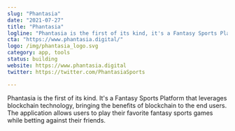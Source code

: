 ```yaml
---
slug: "Phantasia"
date: "2021-07-27"
title: "Phantasia"
logline: "Phantasia is the first of its kind, it's a Fantasy Sports Platform that leverages blockchain technology, bringing the benefits of blockchain to the end users. The application allows users to play their favorite fantasy sports games while betting against their friends."
cta: "https://www.phantasia.digital/"
logo: /img/phantasia_logo.svg
category: app, tools
status: building
website: https://www.phantasia.digital
twitter: https://twitter.com/PhantasiaSports

---
```


Phantasia is the first of its kind. It's a Fantasy Sports Platform that leverages blockchain technology, bringing the benefits of blockchain to the end users. The application allows users to play their favorite fantasy sports games while betting against their friends.

